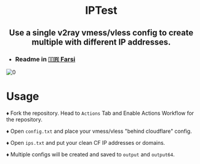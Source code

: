 <h1 align="center">IPTest</h1>
<h2 align="center">Use a single v2ray vmess/vless config to create multiple with different IP addresses.</h2>

* ### Readme in [🇮🇷 Farsi](https://github.com/Surfboardv2ray/IPTest/blob/main/README-fa.md)

![0](https://raw.githubusercontent.com/Ptechgithub/configs/main/media/line.gif)

# Usage

♦️ Fork the repository. Head to `Actions` Tab and Enable Actions Workflow for the repository.

♦️ Open `config.txt` and place your vmess/vless "behind cloudflare" config.

♦️ Open `ips.txt` and put your clean CF IP addresses or domains.

♦️ Multiple configs will be created and saved to `output` and `output64`.
